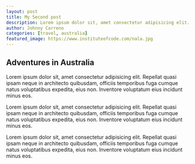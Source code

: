 ```yaml
---
layout: post
title: My Second post
description: Lorem ipsum dolor sit, amet consectetur adipisicing elit. Repellat quasi ipsam neque in architecto quibusdam, officiis temporibus fuga cumque natus voluptatibus expedita, eius non. Inventore voluptatum eius incidunt minus eos.
author: Johnny Carreno
categories: [travel, australia]
featured_image: https://www.instituteofcode.com/nala.jpg
---
```


## Adventures in Australia

Lorem ipsum dolor sit, amet consectetur adipisicing elit. Repellat quasi ipsam neque in architecto quibusdam, officiis temporibus fuga cumque natus voluptatibus expedita, eius non. Inventore voluptatum eius incidunt minus eos.

Lorem ipsum dolor sit, amet consectetur adipisicing elit. Repellat quasi ipsam neque in architecto quibusdam, officiis temporibus fuga cumque natus voluptatibus expedita, eius non. Inventore voluptatum eius incidunt minus eos.

Lorem ipsum dolor sit, amet consectetur adipisicing elit. Repellat quasi ipsam neque in architecto quibusdam, officiis temporibus fuga cumque natus voluptatibus expedita, eius non. Inventore voluptatum eius incidunt minus eos.